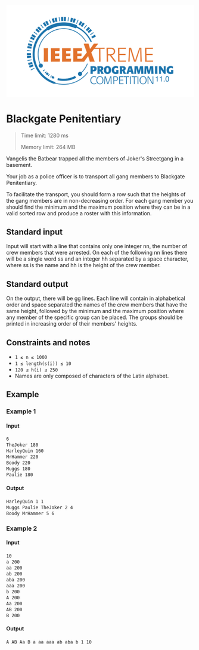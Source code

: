 ![alt text](
https://github.com/OmarDahmen/IEEEXtreme-11.0/blob/master/XtremeLogo.svg
"XtremeLogo")


# Blackgate Penitentiary

 > Time limit: 1280 ms
 > 
 >  Memory limit: 264 MB

Vangelis the Batbear trapped all the members of Joker's Streetgang in a basement.

Your job as a police officer is to transport all gang members to Blackgate Penitentiary.

To facilitate the transport, you should form a row such that the heights of the gang members are in non-decreasing order. For each gang member you should find the minimum and the maximum position where they can be in a valid sorted row and produce a roster with this information.

## Standard input
Input will start with a line that contains only one integer nn, the number of crew members that were arrested. On each of the following nn lines there will be a single word ss and an integer hh separated by a space character, where ss is the name and hh is the height of the crew member.

## Standard output
On the output, there will be gg lines. Each line will contain in alphabetical order and space separated the names of the crew members that have the same height, followed by the minimum and the maximum position where any member of the specific group can be placed. The groups should be printed in increasing order of their members' heights.

## Constraints and notes
 * ` 1 ≤ n ≤ 1000 ` 
 * ` 1 ≤ length(s(i)) ≤ 10 ` 
 * ` 120 ≤ h(i) ≤ 250 ` 
 * Names are only composed of characters of the Latin alphabet.

## Example

### Example 1

#### Input
```
6
TheJoker 180
HarleyQuin 160
MrHammer 220
Boody 220
Muggs 180
Paulie 180
```

#### Output
```
HarleyQuin 1 1
Muggs Paulie TheJoker 2 4
Boody MrHammer 5 6
```

### Example 2

#### Input
```
10
a 200
aa 200
ab 200
aba 200
aaa 200
b 200
A 200
Aa 200
AB 200
B 200
```

#### Output
```
A AB Aa B a aa aaa ab aba b 1 10
```